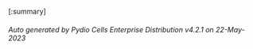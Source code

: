 






[:summary]

###### Auto generated by Pydio Cells Enterprise Distribution v4.2.1 on 22-May-2023
